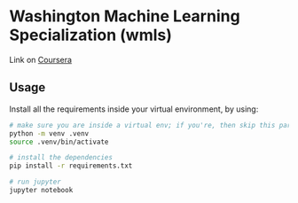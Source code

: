 # Washington Machine Learning Specialization (wmls)
Link on [Coursera](https://www.coursera.org/specializations/machine-learning)

## Usage
Install all the requirements inside your virtual environment, by using:

```bash
# make sure you are inside a virtual env; if you're, then skip this part.
python -m venv .venv
source .venv/bin/activate

# install the dependencies
pip install -r requirements.txt

# run jupyter
jupyter notebook
```

